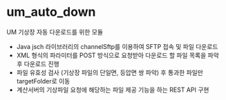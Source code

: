 # um_auto_down
UM 기상장 자동 다운로드를 위한 모듈

- Java jsch 라이브러리의 channelSftp를 이용하여 SFTP 접속 및 파일 다운로드
- XML 형식의 파라미터를 POST 방식으로 요청받아 다운로드 할 파일 목록을 파악 후 다운로드 진행
- 파일 유효성 검사 (기상장 파일의 단일면, 등압면 쌍 파악) 후 통과한 파일만 targetFolder로 이동
- 계산서버의 기상파일 요청에 해당하는 파일 제공 기능을 하는 REST API 구현
